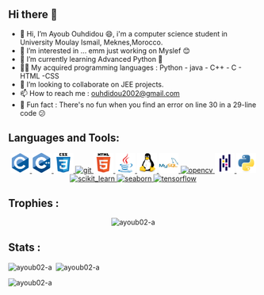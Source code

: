 <h2> Hi there 👋 </h2>

- 👋 Hi, I’m Ayoub Ouhdidou 😄, i'm a computer science student in University Moulay Ismail, Meknes,Morocco.
- 👀 I’m interested in ... emm just working on Myslef 😊
- 🌱 I’m currently learning Advanced Python 🐍
- 👨‍💻 My acquired programming languages : Python - java - C++ - C - HTML -CSS
- 💞️ I’m looking to collaborate on JEE projects.
- 📫 How to reach me : ouhdidou2002@gmail.com
- 🤣 Fun fact : There's no fun when you find an error on line 30 in a 29-line code 😕


<h2> Languages and Tools: </h2>



<p align="center"> <a href="https://www.cprogramming.com/" target="_blank" rel="noreferrer"> <img src="https://raw.githubusercontent.com/devicons/devicon/master/icons/c/c-original.svg" alt="c" width="40" height="40"/> </a> <a href="https://www.w3schools.com/cpp/" target="_blank" rel="noreferrer"> <img src="https://raw.githubusercontent.com/devicons/devicon/master/icons/cplusplus/cplusplus-original.svg" alt="cplusplus" width="40" height="40"/> </a> <a href="https://www.w3schools.com/css/" target="_blank" rel="noreferrer"> <img src="https://raw.githubusercontent.com/devicons/devicon/master/icons/css3/css3-original-wordmark.svg" alt="css3" width="40" height="40"/> </a> <a href="https://git-scm.com/" target="_blank" rel="noreferrer"> <img src="https://www.vectorlogo.zone/logos/git-scm/git-scm-icon.svg" alt="git" width="40" height="40"/> </a> <a href="https://www.w3.org/html/" target="_blank" rel="noreferrer"> <img src="https://raw.githubusercontent.com/devicons/devicon/master/icons/html5/html5-original-wordmark.svg" alt="html5" width="40" height="40"/> </a> <a href="https://www.java.com" target="_blank" rel="noreferrer"> <img src="https://raw.githubusercontent.com/devicons/devicon/master/icons/java/java-original.svg" alt="java" width="40" height="40"/> </a> <a href="https://www.linux.org/" target="_blank" rel="noreferrer"> <img src="https://raw.githubusercontent.com/devicons/devicon/master/icons/linux/linux-original.svg" alt="linux" width="40" height="40"/> </a> <a href="https://www.mysql.com/" target="_blank" rel="noreferrer"> <img src="https://raw.githubusercontent.com/devicons/devicon/master/icons/mysql/mysql-original-wordmark.svg" alt="mysql" width="40" height="40"/> </a> <a href="https://opencv.org/" target="_blank" rel="noreferrer"> <img src="https://www.vectorlogo.zone/logos/opencv/opencv-icon.svg" alt="opencv" width="40" height="40"/> </a> <a href="https://pandas.pydata.org/" target="_blank" rel="noreferrer"> <img src="https://raw.githubusercontent.com/devicons/devicon/2ae2a900d2f041da66e950e4d48052658d850630/icons/pandas/pandas-original.svg" alt="pandas" width="40" height="40"/> </a> <a href="https://www.python.org" target="_blank" rel="noreferrer"> <img src="https://raw.githubusercontent.com/devicons/devicon/master/icons/python/python-original.svg" alt="python" width="40" height="40"/> </a> <a href="https://scikit-learn.org/" target="_blank" rel="noreferrer"> <img src="https://upload.wikimedia.org/wikipedia/commons/0/05/Scikit_learn_logo_small.svg" alt="scikit_learn" width="40" height="40"/> </a> <a href="https://seaborn.pydata.org/" target="_blank" rel="noreferrer"> <img src="https://seaborn.pydata.org/_images/logo-mark-lightbg.svg" alt="seaborn" width="40" height="40"/> </a> <a href="https://www.tensorflow.org" target="_blank" rel="noreferrer"> <img src="https://www.vectorlogo.zone/logos/tensorflow/tensorflow-icon.svg" alt="tensorflow" width="40" height="40"/> </a> </p>


<p> <h2> Trophies : </h2>  </p>

<p align="center"> <a><img src="https://github-profile-trophy.vercel.app/?username=ayoub02-a" alt="ayoub02-a" /></a> </p>


<p> <h2> Stats : </h2>  </p>

<p><img align="center" src="https://github-readme-stats.vercel.app/api/top-langs?username=ayoub02-a&show_icons=true&locale=en&layout=compact" alt="ayoub02-a"  width="500" height="200"/>
&nbsp;<img align="center" src="https://github-readme-stats.vercel.app/api?username=ayoub02-a&show_icons=true&locale=en" alt="ayoub02-a" width="500" height="400"/></p>

<p align="left"> <img src="https://komarev.com/ghpvc/?username=ayoub02-a&label=Profile%20views&color=0e75b6&style=flat" alt="ayoub02-a" /> </p>

<!---
ayoub02-A/ayoub02-A is a ✨ special ✨ repository because its `README.md` (this file) appears on your GitHub profile.
You can click the Preview link to take a look at your changes.
--->
